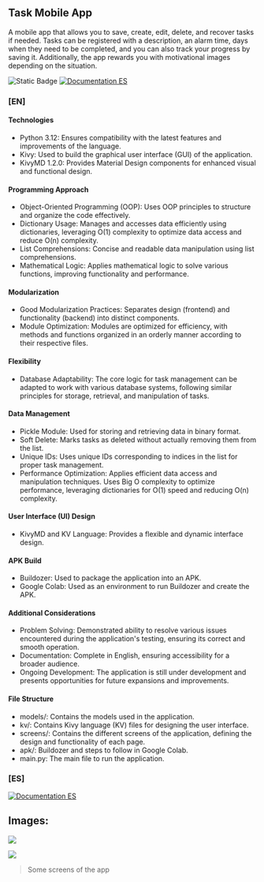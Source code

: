 ## Task Mobile App
A mobile app that allows you to save, create, edit, delete, and recover tasks if needed. Tasks can be registered with a description, an alarm time, days when they need to be completed, and you can also track your progress by saving it. Additionally, the app rewards you with motivational images depending on the situation.

![Static Badge](https://img.shields.io/badge/Documentation-EN-blue) [![Documentation ES](https://img.shields.io/badge/Documentation-ES-green)](https://github.com/LucasCallamullo/APP-Mobile-in-Python/blob/main/Read_es.md)

### [EN]
#### Technologies
* Python 3.12: Ensures compatibility with the latest features and improvements of the language.
* Kivy: Used to build the graphical user interface (GUI) of the application.
* KivyMD 1.2.0: Provides Material Design components for enhanced visual and functional design.

#### Programming Approach
* Object-Oriented Programming (OOP): Uses OOP principles to structure and organize the code effectively.
* Dictionary Usage: Manages and accesses data efficiently using dictionaries, leveraging O(1) complexity to optimize data access and reduce O(n) complexity.
* List Comprehensions: Concise and readable data manipulation using list comprehensions.
* Mathematical Logic: Applies mathematical logic to solve various functions, improving functionality and performance.

#### Modularization
* Good Modularization Practices: Separates design (frontend) and functionality (backend) into distinct components.
* Module Optimization: Modules are optimized for efficiency, with methods and functions organized in an orderly manner according to their respective files.

#### Flexibility
* Database Adaptability: The core logic for task management can be adapted to work with various database systems, following similar principles for storage, retrieval, and manipulation of tasks.

#### Data Management
* Pickle Module: Used for storing and retrieving data in binary format.
* Soft Delete: Marks tasks as deleted without actually removing them from the list.
* Unique IDs: Uses unique IDs corresponding to indices in the list for proper task management.
* Performance Optimization: Applies efficient data access and manipulation techniques. Uses Big O complexity to optimize performance, leveraging dictionaries for O(1) speed and reducing O(n) complexity.

#### User Interface (UI) Design
* KivyMD and KV Language: Provides a flexible and dynamic interface design.

#### APK Build
* Buildozer: Used to package the application into an APK.
* Google Colab: Used as an environment to run Buildozer and create the APK.

#### Additional Considerations
* Problem Solving: Demonstrated ability to resolve various issues encountered during the application's testing, ensuring its correct and smooth operation.
* Documentation: Complete in English, ensuring accessibility for a broader audience.
* Ongoing Development: The application is still under development and presents opportunities for future expansions and improvements.

#### File Structure
* models/: Contains the models used in the application.
* kv/: Contains Kivy language (KV) files for designing the user interface.
* screens/: Contains the different screens of the application, defining the design and functionality of each page.
* apk/: Buildozer and steps to follow in Google Colab.
* main.py: The main file to run the application.

### [ES]
[![Documentation ES](https://img.shields.io/badge/Documentation-ES-green)](https://github.com/LucasCallamullo/APP-Mobile-in-Python/blob/main/Read_es.md)


## Images:
![](https://i.pinimg.com/736x/79/86/9d/79869d5f18a93398ca1dcfe3d1328db9.jpg)

![](https://i.pinimg.com/736x/3c/e4/e8/3ce4e8e3d04458fbca7cec7e7d385edf.jpg)

> Some screens of the app
